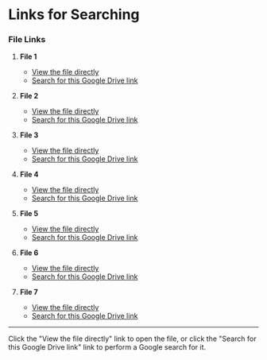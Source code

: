 # Links for Searching

### File Links

1. **File 1**
   - [View the file directly](https://drive.google.com/file/d/1lywMBXN9ciWKrEtEcUPr_gnj2FlGM_o8/view?usp=drivesdk)
   - [Search for this Google Drive link](https://www.google.com/search?q=https://drive.google.com/file/d/1lywMBXN9ciWKrEtEcUPr_gnj2FlGM_o8/view?usp=drivesdk)

2. **File 2**
   - [View the file directly](https://drive.google.com/file/d/13YyYD9386UQsaQG6yw6sMcy69M8C1pv1/view?usp=drivesdk)
   - [Search for this Google Drive link](https://www.google.com/search?q=https://drive.google.com/file/d/13YyYD9386UQsaQG6yw6sMcy69M8C1pv1/view?usp=drivesdk)

3. **File 3**
   - [View the file directly](https://drive.google.com/file/d/1_JHGXRn76DLOrTKY57aRyTFDWrD2q9QS/view?usp=drivesdk)
   - [Search for this Google Drive link](https://www.google.com/search?q=https://drive.google.com/file/d/1_JHGXRn76DLOrTKY57aRyTFDWrD2q9QS/view?usp=drivesdk)

4. **File 4**
   - [View the file directly](https://drive.google.com/file/d/1nCFfYj_la0UXL4DtTGscU-JA8W5mJkkL/view?usp=drivesdk)
   - [Search for this Google Drive link](https://www.google.com/search?q=https://drive.google.com/file/d/1nCFfYj_la0UXL4DtTGscU-JA8W5mJkkL/view?usp=drivesdk)

5. **File 5**
   - [View the file directly](https://drive.google.com/file/d/1sJzCjS2wAspHIzmoaEk73POpe_rVzz7E/view?usp=drivesdk)
   - [Search for this Google Drive link](https://www.google.com/search?q=https://drive.google.com/file/d/1sJzCjS2wAspHIzmoaEk73POpe_rVzz7E/view?usp=drivesdk)

6. **File 6**
   - [View the file directly](https://drive.google.com/file/d/1-Fi9f1jnoqU1NeScg-Rch5xkH-UhN_AL/view?usp=drivesdk)
   - [Search for this Google Drive link](https://www.google.com/search?q=https://drive.google.com/file/d/1-Fi9f1jnoqU1NeScg-Rch5xkH-UhN_AL/view?usp=drivesdk)

7. **File 7**
   - [View the file directly](https://drive.google.com/file/d/16zFCz-Wg8W-49wqji54Dhjjum3xA60G_/view?usp=drivesdk)
   - [Search for this Google Drive link](https://www.google.com/search?q=https://drive.google.com/file/d/16zFCz-Wg8W-49wqji54Dhjjum3xA60G_/view?usp=drivesdk)

---

Click the "View the file directly" link to open the file, or click the "Search for this Google Drive link" link to perform a Google search for it.
